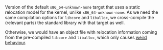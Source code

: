 Version of the default `x86_64-unknown-none` target that uses a static
relocation model for the kernel, unlike `x86_64-unknown-none`. As we need the
same compilation options for `libcore` and `liballoc`, we cross-compile the
(relevant parts) the standard library with that target as well.

Otherwise, we would have an object file with relocation information coming from
the pre-compiled `libcore` and `liballoc`, which only causes
[weird behaviour](https://github.com/rust-lang/rust/issues/114767).
